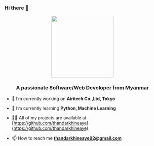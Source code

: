 ### Hi there 👋

<!--
**thandarkhineaye/thandarkhineaye** is a ✨ _special_ ✨ repository because its `README.md` (this file) appears on your GitHub profile.

Here are some ideas to get you started:

- 🔭 I’m currently working on ...
- 🌱 I’m currently learning ...
- 👯 I’m looking to collaborate on ...
- 🤔 I’m looking for help with ...
- 💬 Ask me about ...
- 📫 How to reach me: ...
- 😄 Pronouns: ...
- ⚡ Fun fact: ...
-->

<div id="header" align="center">
  <img src="https://media.giphy.com/media/rsUGLKwgSvSxmq1VrZ/giphy.gif" width="200"/>
</div>
<h3 align="center">A passionate Software/Web Developer from Myanmar</h3>

- 🔭 I’m currently working on **Airitech Co.,Ltd, Tokyo**

- 🌱 I’m currently learning **Python, Machine Learning**

- 👨‍💻 All of my projects are available at [https://github.com/thandarkhineaye](https://github.com/thandarkhineaye)

- 📫 How to reach me **thandarkhineaye92@gmail.com**
